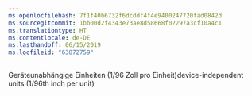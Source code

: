 ```yaml
---
ms.openlocfilehash: 7f1f40b6732f6dcddf4f4e9400247720fad0842d
ms.sourcegitcommit: 1bb00d2f4343e73ae8d58668f02297a3cf10a4c1
ms.translationtype: HT
ms.contentlocale: de-DE
ms.lasthandoff: 06/15/2019
ms.locfileid: "63872759"
---
```

<span data-ttu-id="29733-101">Geräteunabhängige Einheiten (1/96 Zoll pro Einheit)</span><span class="sxs-lookup"><span data-stu-id="29733-101">device-independent units (1/96th inch per unit)</span></span>